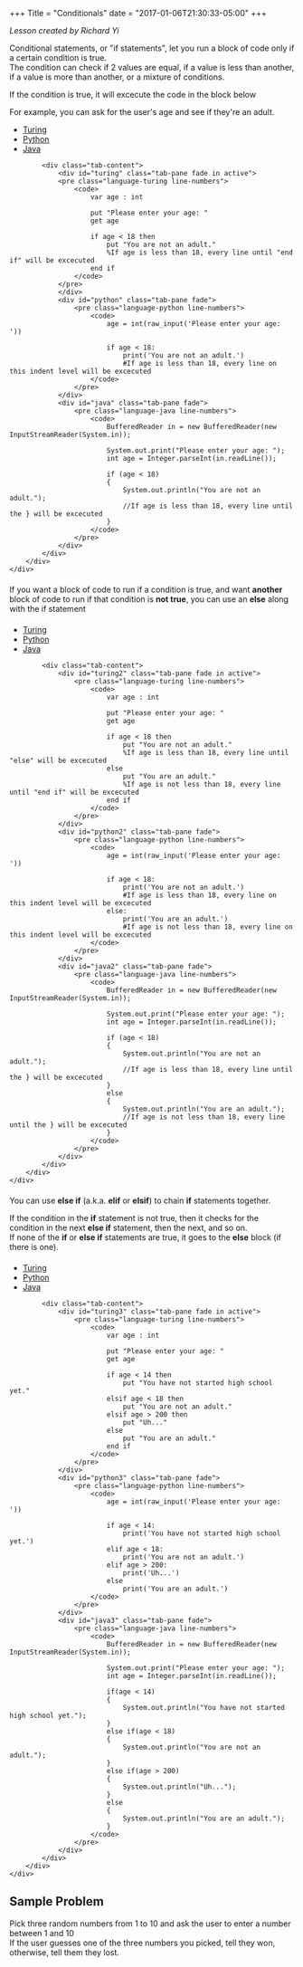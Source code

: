 +++
Title = "Conditionals"
date = "2017-01-06T21:30:33-05:00"
+++

<div id = "Description" class = "container">
	<div class = "row">
		<div class = "col-md-12">
			<p>
				<i>Lesson created by Richard Yi</i>
			</p>
        	<p>
				Conditional statements, or "if statements", let you run a block of code only if a certain condition is true.
					<br/>
				The condition can check if 2 values are equal, if a value is less than another, if a value is more than another, or a mixture of conditions.
			</p>
			<p>If the condition is true, it will excecute the code in the block below</p>
            <p>For example, you can ask for the user's age and see if they're an adult.</p>
		</div>
	</div>
</div>


<div id = "Code" class = "container">
    <div class = "row">
        <div class = "col-md-12">
            <ul class="nav nav-tabs tabs-3" role="tablist">
                <li class="nav-item"><a class="nav-link active" data-toggle="tab" href="#turing" role="tab">Turing</a></li>
                <li class="nav-item"><a class="nav-link" data-toggle="tab" href="#python" role="tab">Python</a></li>
                <li class="nav-item"><a class="nav-link" data-toggle="tab" href="#java" role="tab">Java</a></li>
            </ul>

            <div class="tab-content">
                <div id="turing" class="tab-pane fade in active">
				<pre class="language-turing line-numbers">
					<code>
						var age : int

						put "Please enter your age: "
						get age

						if age < 18 then
							put "You are not an adult."
							%If age is less than 18, every line until "end if" will be excecuted
						end if
					</code>
				</pre>
                </div>
                <div id="python" class="tab-pane fade">
					<pre class="language-python line-numbers">
						<code>
							age = int(raw_input('Please enter your age: '))

							if age < 18:
								print('You are not an adult.')
								#If age is less than 18, every line on this indent level will be excecuted
						</code>
					</pre>
                </div>
                <div id="java" class="tab-pane fade">
					<pre class="language-java line-numbers">
						<code>
							BufferedReader in = new BufferedReader(new InputStreamReader(System.in));

							System.out.print("Please enter your age: ");
							int age = Integer.parseInt(in.readLine());

							if (age < 18)
							{
								System.out.println("You are not an adult.");
								//If age is less than 18, every line until the } will be excecuted
							}
						</code>
					</pre>
                </div>
            </div>
        </div>
    </div>
</div>


<div id = "Description" class = "container">
	<div class = "row">
		<div class = "col-md-12" style = "margin: 20px 0px 20px 0px">
			If you want a block of code to run if a condition is true, and want <b>another</b> block of code to run if that condition is <b>not true</b>, you can use an <b>else</b> along with the if statement
		</div>
	</div>
</div>


<div id = "Code" class = "container">
    <div class = "row">
        <div class = "col-md-12">
            <ul class="nav nav-tabs tabs-3" role="tablist">
                <li class="nav-item"><a class="nav-link active" data-toggle="tab" href="#turing2" role="tab">Turing</a></li>
                <li class="nav-item"><a class="nav-link" data-toggle="tab" href="#python2" role="tab">Python</a></li>
                <li class="nav-item"><a class="nav-link" data-toggle="tab" href="#java2" role="tab">Java</a></li>
            </ul>

            <div class="tab-content">
                <div id="turing2" class="tab-pane fade in active">
					<pre class="language-turing line-numbers">
						<code>
							var age : int

							put "Please enter your age: "
							get age

							if age < 18 then
								put "You are not an adult."
								%If age is less than 18, every line until "else" will be excecuted
							else
								put "You are an adult."
								%If age is not less than 18, every line until "end if" will be excecuted
							end if
						</code>
					</pre>
                </div>
                <div id="python2" class="tab-pane fade">
					<pre class="language-python line-numbers">
						<code>
							age = int(raw_input('Please enter your age: '))

							if age < 18:
								print('You are not an adult.')
								#If age is less than 18, every line on this indent level will be excecuted
							else:
								print('You are an adult.')
								#If age is not less than 18, every line on this indent level will be excecuted
						</code>
					</pre>
                </div>
                <div id="java2" class="tab-pane fade">
					<pre class="language-java line-numbers">
						<code>
							BufferedReader in = new BufferedReader(new InputStreamReader(System.in));

							System.out.print("Please enter your age: ");
							int age = Integer.parseInt(in.readLine());

							if (age < 18)
							{
								System.out.println("You are not an adult.");
								//If age is less than 18, every line until the } will be excecuted
							}
							else
							{
								System.out.println("You are an adult.");
								//If age is not less than 18, every line until the } will be excecuted
							}
						</code>
					</pre>
                </div>
            </div>
        </div>
    </div>
</div>


<div id = "Description" class = "container">
	<div class = "row">
		<div class = "col-md-12" style = "margin: 20px 0px 20px 0px">
			<p>You can use <b>else if</b> (a.k.a. <b>elif</b> or <b>elsif</b>) to chain <b>if</b> statements together.</p>
			<p>
				If the condition in the <b>if</b> statement is not true, then it checks for the condition in the next <b>else if</b> statement, then the next, and so on.
					</br>
				If none of the <b>if</b> or <b>else if</b> statements are true, it goes to the <b>else</b> block (if there is one).
			</p>
		</div>
	</div
</div>
</div>


<div id = "Code" class = "container">
    <div class = "row">
        <div class = "col-md-12">
            <ul class="nav nav-tabs tabs-3" role="tablist">
                <li class="nav-item"><a class="nav-link active" data-toggle="tab" href="#turing3" role="tab">Turing</a></li>
                <li class="nav-item"><a class="nav-link" data-toggle="tab" href="#python3" role="tab">Python</a></li>
                <li class="nav-item"><a class="nav-link" data-toggle="tab" href="#java3" role="tab">Java</a></li>
            </ul>

            <div class="tab-content">
                <div id="turing3" class="tab-pane fade in active">
					<pre class="language-turing line-numbers">
						<code>
							var age : int

							put "Please enter your age: "
							get age

							if age < 14 then
								put "You have not started high school yet."
							elsif age < 18 then
								put "You are not an adult."
							elsif age > 200 then
								put "Uh..."
							else
								put "You are an adult."
							end if
						</code>
					</pre>
                </div>
                <div id="python3" class="tab-pane fade">
					<pre class="language-python line-numbers">
						<code>
							age = int(raw_input('Please enter your age: '))

							if age < 14:
								print('You have not started high school yet.')
							elif age < 18:
								print('You are not an adult.')
							elif age > 200:
								print('Uh...')
							else
								print('You are an adult.')
						</code>
					</pre>
                </div>
                <div id="java3" class="tab-pane fade">
					<pre class="language-java line-numbers">
						<code>
							BufferedReader in = new BufferedReader(new InputStreamReader(System.in));

							System.out.print("Please enter your age: ");
							int age = Integer.parseInt(in.readLine());

							if(age < 14)
							{
								System.out.println("You have not started high school yet.");
							}
							else if(age < 18)
							{
								System.out.println("You are not an adult.");
							}
							else if(age > 200)
							{
								System.out.println("Uh...");
							}
							else
							{
								System.out.println("You are an adult.");
							}
						</code>
					</pre>
                </div>
            </div>
        </div>
    </div>
</div>


<div id = "Sample" class = "container">
	<div class = "row">
		<div class = "col-md-12">
			<h2> Sample Problem </h2>
			<p>
				Pick three random numbers from 1 to 10 and ask the user to enter a number between 1 and 10
					<br/>
				If the user guesses one of the three numbers you picked, tell they won, otherwise, tell them they lost.
			</p>
		</div>
	</div>
</div>
